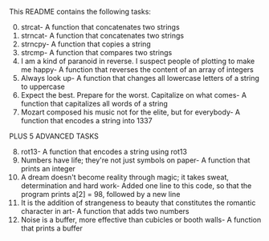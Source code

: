 This README contains the following tasks:


0. strcat- A function that concatenates two strings
1. strncat- A function that concatenates two strings
2. strncpy- A function that copies a string
3. strcmp- A function that compares two strings
4. I am a kind of paranoid in reverse. I suspect people of plotting to make me happy- A function that reverses the content of an array of integers
5. Always look up- A function that changes all lowercase letters of a string to uppercase
6. Expect the best. Prepare for the worst. Capitalize on what comes- A function that capitalizes all words of a string
7. Mozart composed his music not for the elite, but for everybody- A function that encodes a string into 1337


PLUS 5 ADVANCED TASKS 


8. rot13- A function that encodes a string using rot13
9. Numbers have life; they're not just symbols on paper- A function that prints an integer
10. A dream doesn't become reality through magic; it takes sweat, determination and hard work- Added one line to this code, so that the program prints a[2] = 98, followed by a new line
11. It is the addition of strangeness to beauty that constitutes the romantic character in art- A function that adds two numbers
12. Noise is a buffer, more effective than cubicles or booth walls- A function that prints a buffer

